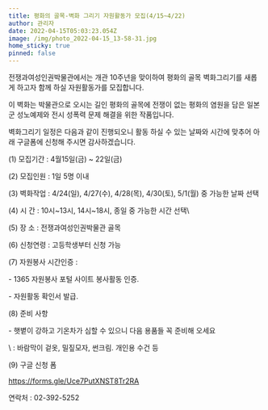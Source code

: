 ```yaml
---
title: 평화의 골목-벽화 그리기 자원활동가 모집(4/15~4/22)
author: 관리자
date: 2022-04-15T05:03:23.054Z
image: /img/photo_2022-04-15_13-58-31.jpg
home_sticky: true
pinned: false
---
```

전쟁과여성인권박물관에서는 개관 10주년을 맞이하여 평화의 골목 벽화그리기를 새롭게 하고자 함께 하실 자원활동가를 모집합니다.

이 벽화는 박물관으로 오시는 길인 평화의 골목에 전쟁이 없는 평화의 염원을 담은 일본군 성노예제와 전시 성폭력 문제 해결을 위한 작품입니다.

벽화그리기 일정은 다음과 같이 진행되오니 활동 하실 수 있는 날짜와 시간에 맞추어 아래 구글폼에 신청해 주시면 감사하겠습니다.



(1) 모집기간 : 4월15일(금) ~ 22일(금)

(2) 모집인원 : 1일 5명 이내

(3) 벽화작업 : 4/24(일), 4/27(수), 4/28(목), 4/30(토), 5/1(월) 중 가능한 날짜 선택

(4) 시 간 : 10시\~13시, 14시\~18시, 종일 중 가능한 시간 선택\

(5) 장 소 : 전쟁과여성인권박물관 골목

(6) 신청연령 : 고등학생부터 신청 가능

(7) 자원봉사 시간인증 :

\- 1365 자원봉사 포털 사이트 봉사활동 인증.

\- 자원활동 확인서 발급.

(8) 준비 사항

\- 햇볕이 강하고 기온차가 심할 수 있으니 다음 용품들 꼭 준비해 오세요

\    : 바람막이 겉옷, 밀짚모자, 썬크림. 개인용 수건 등

(9) 구글 신청 폼

https://forms.gle/Uce7PutXNST8Tr2RA



연락처 : 02-392-5252